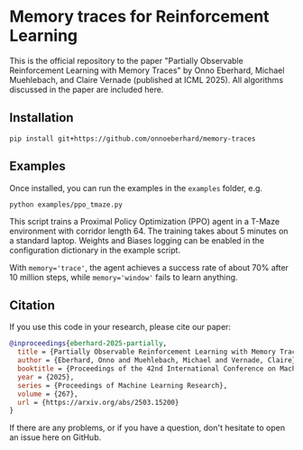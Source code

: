 # Memory traces for Reinforcement Learning
This is the official repository to the paper "Partially Observable Reinforcement Learning with Memory Traces" by Onno Eberhard, Michael Muehlebach, and Claire Vernade (published at ICML 2025).
All algorithms discussed in the paper are included here.

## Installation
```
pip install git+https://github.com/onnoeberhard/memory-traces
```

## Examples
Once installed, you can run the examples in the `examples` folder, e.g.
```
python examples/ppo_tmaze.py
```
This script trains a Proximal Policy Optimization (PPO) agent in a T-Maze environment with corridor length 64. The training takes about 5 minutes on a standard laptop. Weights and Biases logging can be enabled in the configuration dictionary in the example script.

With `memory='trace'`, the agent achieves a success rate of about 70% after 10 million steps, while `memory='window'` fails to learn anything.

## Citation
If you use this code in your research, please cite our paper:
```bibtex
@inproceedings{eberhard-2025-partially,
  title = {Partially Observable Reinforcement Learning with Memory Traces},
  author = {Eberhard, Onno and Muehlebach, Michael and Vernade, Claire},
  booktitle = {Proceedings of the 42nd International Conference on Machine Learning},
  year = {2025},
  series = {Proceedings of Machine Learning Research},
  volume = {267},
  url = {https://arxiv.org/abs/2503.15200}
}
```

If there are any problems, or if you have a question, don't hesitate to open an issue here on GitHub.

